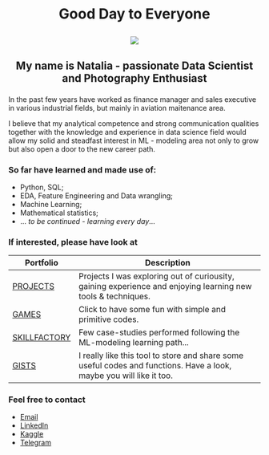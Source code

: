 # <p align="center"> Good Day to Everyone 

<p align="center"><img src = https://www.dqindia.com/wp-content/uploads/2020/12/data-science_opt-1280x720.jpg></p>

## <p align="center"> My name is Natalia - passionate Data Scientist and Photography Enthusiast </p>

In the past few years have worked as finance manager and sales executive in various industrial fields, but mainly in aviation maitenance area.

I believe that my analytical competence and strong communication qualities together with the knowledge and experience in data science field would allow my solid and steadfast interest in ML - modeling area not only to grow but also open a door to the new career path.

### So far have learned and made use of:

- Python, SQL;
- EDA, Feature Engineering and Data wrangling;
- Machine Learning;
- Mathematical statistics;
- ... *to be continued - learning every day*...

### If interested, please have look at


| Portfolio | Description |
|---|---|
|[PROJECTS](https://github.com/KonovalovaDS/PROJECTS) | Projects I was exploring out of curiousity, gaining experience and enjoying learning new tools & techniques.|
|[GAMES](https://github.com/KonovalovaDS/GAMES) | Click to have some fun with simple and primitive codes. |
|[SKILLFACTORY](https://github.com/KonovalovaDS/SKILLFACTORY) | Few case-studies performed following the ML-modeling learning path... |
|[GISTS](https://gist.github.com/KonovalovaDS) | I really like this tool to store and share some useful codes and functions. Have a look, maybe you will like it too.|

### Feel free to contact 

- [Email](natalia_konovalova@icloud.com)
- [LinkedIn](www.linkedin.com/in/nataliadatascience/)
- [Kaggle](https://www.kaggle.com/nataliamantyk)
- [Telegram](https://t.me/KonovalovaDS)
